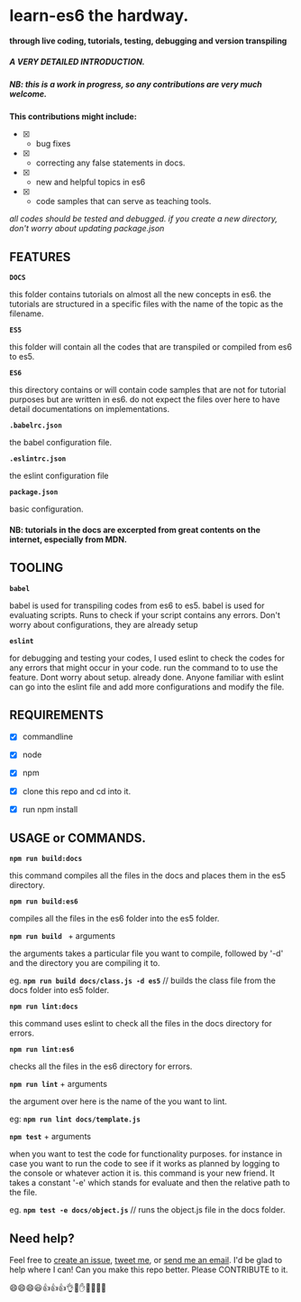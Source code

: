 # learn-es6 the hardway.
**through live coding, tutorials, testing, debugging and version transpiling**
##### A VERY DETAILED INTRODUCTION.

##### NB: this is a work in progress, so any contributions are very much welcome.

**This contributions might include:**
- [x] - bug fixes
- [x] - correcting any false statements in docs.
- [x] - new and helpful topics in es6
- [x] - code samples that can serve as teaching tools.

*all codes should be tested and debugged. if you create a new directory, don't worry about updating package.json*


## FEATURES

**`DOCS`**

this folder contains tutorials on almost all the new concepts in es6. the tutorials are structured in a specific files with the name of the topic as the filename.

**`ES5`**

this folder will contain all the codes that are transpiled or compiled from es6 to es5.

**`ES6`**

this directory contains or will contain code samples that are not for tutorial purposes but are written in es6. do not expect the files over here to have detail documentations on implementations.

**`.babelrc.json`**

the babel configuration file.

**`.eslintrc.json`**

the eslint configuration file

**`package.json`**

basic configuration.

#### NB: tutorials in the docs are excerpted from great contents on the internet, especially from MDN.


## TOOLING

**`babel`**

babel is used for transpiling codes from es6 to es5. babel is used for evaluating scripts.
Runs to check if your script contains any errors. Don't worry about configurations, they are already setup

**`eslint`**

for debugging and testing your codes, I used eslint to check the codes for any errors that might occur in your code.
run the command to to use the feature. Dont worry about setup. already done.
Anyone familiar with eslint can go into the eslint file and add more configurations and modify the file.


## REQUIREMENTS

- [x] commandline
- [x] node
- [x] npm
- [x] clone this repo and cd into it.
- [x] run npm install


## USAGE or COMMANDS.

**`npm run build:docs`**

this command compiles all the files in the docs and places them in the es5 directory.

**`npm run build:es6`**

compiles all the files in the es6 folder into the es5 folder.

**`npm run build `** + arguments

the arguments takes a particular file you want to compile, followed by '-d' and the directory you are compiling it to.

eg. **`npm run build docs/class.js -d es5`** // builds the class file from the docs folder into es5 folder.

**`npm run lint:docs`**

this command uses eslint to check all the files in the docs directory for errors.

**`npm run lint:es6`**

checks all the files in the es6 directory for errors.

**`npm run lint`** + arguments

the argument over here is the name of the you want to lint.

eg: **`npm run lint docs/template.js`**

**`npm test`** + arguments

when you want to test the code for functionality purposes. for instance in case you want to run the code to see if it works as planned by logging to the console or whatever action it is. this command is your new friend.
It takes a constant '-e' which stands for evaluate and then the relative path to the file.

eg. **`npm test -e docs/object.js`** // runs the object.js file in the docs folder.



## Need help?
Feel free to [create an issue](http://github.com/DannyMcwaves/learn-es6/issues), [tweet me](http://twitter.com/DannyMcwaves), or [send me an email](mailto:dannymcwaves96@gmail.com). I'd be glad to help where I can! Can you make this repo better. Please CONTRIBUTE to it.

:smile::smile::smile::smiley::+1::+1::+1::ok_hand::metal::hand::raised_hands::muscle::clap::wave:

